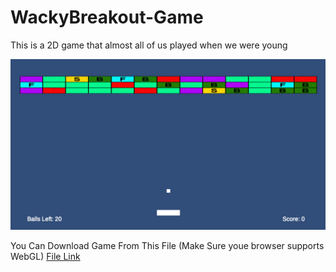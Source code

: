 # WackyBreakout-Game
This is a 2D game that almost all of us played when we were young

![Game Pic](./WackyBreakout%20Game.png)

You Can Download Game From This File (Make Sure youe browser supports WebGL)
<a href="https://github.com/Ibrahimogod/WackyBreakout-Game/blob/main/Build.rar" target="_blank">File Link</a>
